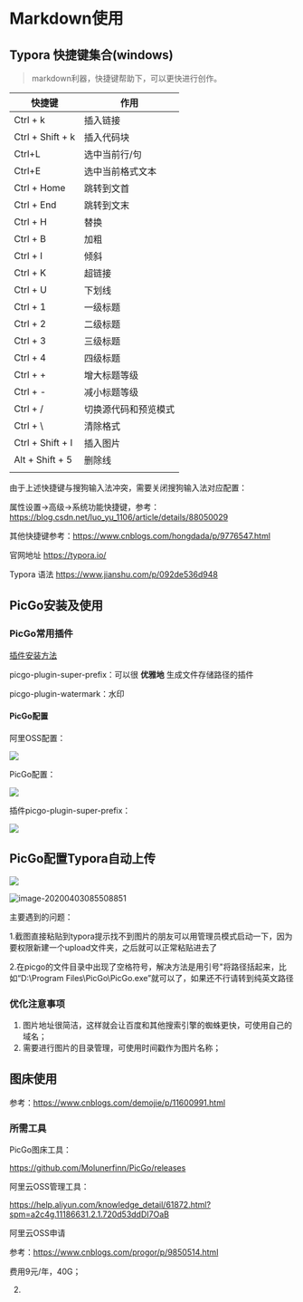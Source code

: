 # Markdown使用



## Typora 快捷键集合(windows)

>   markdown利器，快捷键帮助下，可以更快进行创作。

| 快捷键           | 作用                 |
| ---------------- | -------------------- |
| Ctrl + k         | 插入链接             |
| Ctrl + Shift + k | 插入代码块           |
| Ctrl+L           | 选中当前行/句        |
| Ctrl+E           | 选中当前格式文本     |
| Ctrl + Home      | 跳转到文首           |
| Ctrl + End       | 跳转到文末           |
| Ctrl + H         | 替换                 |
| Ctrl + B         | 加粗                 |
| Ctrl + I         | 倾斜                 |
| Ctrl + K         | 超链接               |
| Ctrl + U         | 下划线               |
| Ctrl + 1         | 一级标题             |
| Ctrl + 2         | 二级标题             |
| Ctrl + 3         | 三级标题             |
| Ctrl + 4         | 四级标题             |
| Ctrl + +         | 增大标题等级         |
| Ctrl + -         | 减小标题等级         |
| Ctrl + /         | 切换源代码和预览模式 |
| Ctrl + \         | 清除格式             |
| Ctrl + Shift + I | 插入图片             |
| Alt + Shift + 5  | 删除线               |
|                  |                      |

由于上述快捷键与搜狗输入法冲突，需要关闭搜狗输入法对应配置：

属性设置->高级->系统功能快捷键，参考：https://blog.csdn.net/luo_yu_1106/article/details/88050029

其他快捷键参考：https://www.cnblogs.com/hongdada/p/9776547.html


官网地址 https://typora.io/

Typora 语法 https://www.jianshu.com/p/092de536d948

## PicGo安装及使用

### PicGo常用插件

[插件安装方法](https://picgo.github.io/PicGo-Doc/zh/guide/config.html#%E6%8F%92%E4%BB%B6%E8%AE%BE%E7%BD%AE)

picgo-plugin-super-prefix：可以很 **优雅地** 生成文件存储路径的插件

picgo-plugin-watermark：水印

#### PicGo配置

阿里OSS配置：

![](https://quentin-md.oss-cn-shanghai.aliyuncs.com/img/2020/03/04/20200304154610.png)

PicGo配置：

![](https://quentin-md.oss-cn-shanghai.aliyuncs.com/img/2020/03/04/20200304154522.png)

插件picgo-plugin-super-prefix：

![](https://quentin-md.oss-cn-shanghai.aliyuncs.com/img/2020/03/04/20200304154227.png)





## PicGo配置Typora自动上传

![](https://quentin-md.oss-cn-shanghai.aliyuncs.com/img/2020/04/02/20200402213010.png)



![image-20200403085508851](https://quentin-md.oss-cn-shanghai.aliyuncs.com/img/2020/04/03/20200403085510.png)

主要遇到的问题：

1.截图直接粘贴到typora提示找不到图片的朋友可以用管理员模式启动一下，因为要权限新建一个upload文件夹，之后就可以正常粘贴进去了

2.在picgo的文件目录中出现了空格符号，解决方法是用引号"将路径括起来，比如“D:\Program Files\PicGo\PicGo.exe”就可以了，如果还不行请转到纯英文路径

### 优化注意事项

1.  图片地址很简洁，这样就会让百度和其他搜索引擎的蜘蛛更快，可使用自己的域名；
2.  需要进行图片的目录管理，可使用时间戳作为图片名称；


## 图床使用

参考：https://www.cnblogs.com/demojie/p/11600991.html



### 所需工具

PicGo图床工具：

https://github.com/Molunerfinn/PicGo/releases

阿里云OSS管理工具：

https://help.aliyun.com/knowledge_detail/61872.html?spm=a2c4g.11186631.2.1.720d53ddDI7OaB

阿里云OSS申请

参考：https://www.cnblogs.com/progor/p/9850514.html

费用9元/年，40G；

2.  

